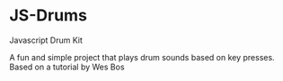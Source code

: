 # JS-Drums
Javascript Drum Kit 

A fun and simple project that plays drum sounds based on key presses. Based on a tutorial by Wes Bos
